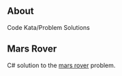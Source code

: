 ## About

Code Kata/Problem Solutions

## Mars Rover

C# solution to the [mars rover](http://code.google.com/p/marsrovertechchallenge/) problem.

